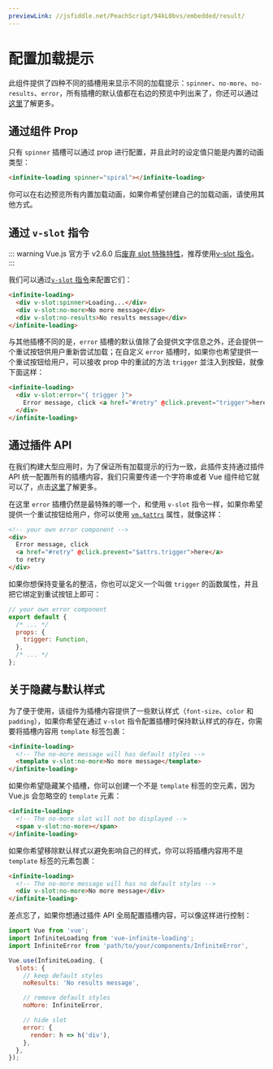 ```yaml
---
previewLink: //jsfiddle.net/PeachScript/94kL0bvs/embedded/result/
---
```


# 配置加载提示

此组件提供了四种不同的插槽用来显示不同的加载提示：`spinner`、`no-more`、`no-results`、`error`，所有插槽的默认值都在右边的预览中列出来了，你还可以通过[这里](../api/#插槽)了解更多。

## 通过组件 Prop

只有 `spinner` 插槽可以通过 prop 进行配置，并且此时的设定值只能是内置的动画类型：

``` html
<infinite-loading spinner="spiral"></infinite-loading>
```

你可以在右边预览所有内置加载动画，如果你希望创建自己的加载动画，请使用其他方式。

## 通过 `v-slot` 指令

::: warning
Vue.js 官方于 v2.6.0 后[废弃 slot 特殊特性](https://cn.vuejs.org/v2/api/#slot-废弃)，推荐使用[v-slot 指令](https://cn.vuejs.org/v2/api/#v-slot)。
:::

我们可以通过[`v-slot` 指令](https://cn.vuejs.org/v2/api/#v-slot)来配置它们：

``` html
<infinite-loading>
  <div v-slot:spinner>Loading...</div>
  <div v-slot:no-more>No more message</div>
  <div v-slot:no-results>No results message</div>
</infinite-loading>
```

与其他插槽不同的是，`error` 插槽的默认值除了会提供文字信息之外，还会提供一个重试按钮供用户重新尝试加载；在自定义 `error` 插槽时，如果你也希望提供一个重试按钮给用户，可以接收 prop 中的重試的方法 `trigger` 並注入到按鈕，就像下面这样：

``` html
<infinite-loading>
  <div v-slot:error="{ trigger }">
    Error message, click <a href="#retry" @click.prevent="trigger">here</a> to retry
  </div>
</infinite-loading>
```

## 通过插件 API

在我们构建大型应用时，为了保证所有加载提示的行为一致，此插件支持通过插件 API 统一配置所有的插槽内容，我们只需要传递一个字符串或者 Vue 组件给它就可以了，点击[这里](./configure-plugin-opts.md#插槽)了解更多。

在这里 `error` 插槽仍然是最特殊的哪一个，和使用 `v-slot` 指令一样，如果你希望提供一个重试按钮给用户，你可以使用 [`vm.$attrs`](https://cn.vuejs.org/v2/api/#vm-attrs) 属性，就像这样：

``` html
<!-- your own error component -->
<div>
  Error message, click
  <a href="#retry" @click.prevent="$attrs.trigger">here</a>
  to retry
</div>
```

如果你想保持变量名的整洁，你也可以定义一个叫做 `trigger` 的函数属性，并且把它绑定到重试按钮上即可：

``` js
// your own error component
export default {
  /* ... */
  props: {
    trigger: Function,
  },
  /* ... */
};
```

## 关于隐藏与默认样式

为了便于使用，该组件为插槽内容提供了一些默认样式（`font-size`、`color` 和 `padding`），如果你希望在通过 `v-slot` 指令配置插槽时保持默认样式的存在，你需要将插槽内容用 `template` 标签包裹：

``` html
<infinite-loading>
  <!-- The no-more message will has default styles -->
  <template v-slot:no-more>No more message</template>
</infinite-loading>

```

如果你希望隐藏某个插槽，你可以创建一个不是 `template` 标签的空元素，因为 Vue.js 会忽略空的 `template` 元素：

``` html
<infinite-loading>
  <!-- The no-more slot will not be displayed -->
  <span v-slot:no-more></span>
</infinite-loading>
```

如果你希望移除默认样式以避免影响自己的样式，你可以将插槽内容用不是 `template` 标签的元素包裹：

``` html
<infinite-loading>
  <!-- The no-more message will has no default styles -->
  <div v-slot:no-more>No more message</div>
</infinite-loading>
```

差点忘了，如果你想通过插件 API 全局配置插槽内容，可以像这样进行控制：

``` js
import Vue from 'vue';
import InfiniteLoading from 'vue-infinite-loading';
import InfiniteError from 'path/to/your/components/InfiniteError',

Vue.use(InfiniteLoading, {
  slots: {
    // keep default styles
    noResults: 'No results message',

    // remove default styles
    noMore: InfiniteError,

    // hide slot
    error: {
      render: h => h('div'),
    },
  },
});
```
